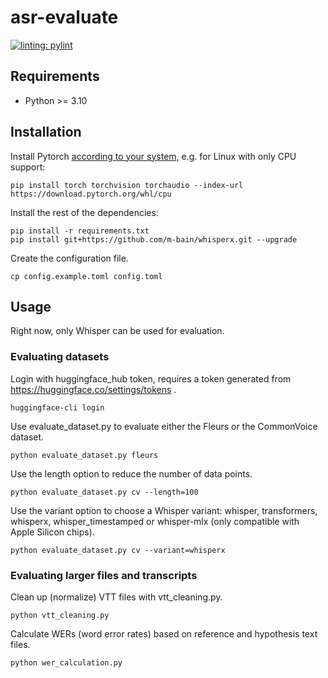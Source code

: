# asr-evaluate

[![linting: pylint](https://img.shields.io/badge/linting-pylint-yellowgreen)](https://github.com/pylint-dev/pylint)

## Requirements

- Python >= 3.10

## Installation

Install Pytorch [according to your system,](https://pytorch.org/get-started/locally/) e.g. for Linux with only CPU support:

```shell
pip install torch torchvision torchaudio --index-url https://download.pytorch.org/whl/cpu
```

Install the rest of the dependencies:

```shell
pip install -r requirements.txt
pip install git+https://github.com/m-bain/whisperx.git --upgrade
```

Create the configuration file.

```shell
cp config.example.toml config.toml
```

## Usage

Right now, only Whisper can be used for evaluation.

### Evaluating datasets

Login with huggingface_hub token, requires a token generated from https://huggingface.co/settings/tokens .

```shell
huggingface-cli login
```

Use evaluate_dataset.py to evaluate either the Fleurs or the CommonVoice dataset.

```shell
python evaluate_dataset.py fleurs
```

Use the length option to reduce the number of data points.

```shell
python evaluate_dataset.py cv --length=100
```

Use the variant option to choose a Whisper variant: whisper, transformers, whisperx, whisper_timestamped or whisper-mlx (only compatible with Apple Silicon chips).

```shell
python evaluate_dataset.py cv --variant=whisperx
```

### Evaluating larger files and transcripts

Clean up (normalize) VTT files with vtt_cleaning.py.

```shell
python vtt_cleaning.py
```

Calculate WERs (word error rates) based on reference and hypothesis text files.

```shell
python wer_calculation.py
```
